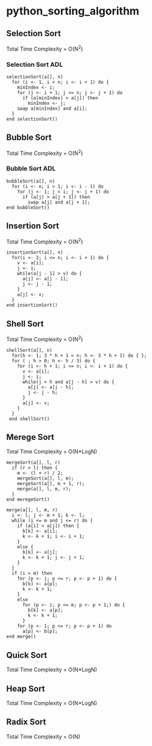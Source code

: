 # python_sorting_algorithm
## Selection Sort
Total Time Complexity = O(N<sup>2</sup>)

### Selection Sort ADL
```
selectionSort(a[], n)
  for (i <- 1, i < n; i <- i + 1) do {
    minIndex <- i;
    for (j <- i + 1; j <= n; j <- j + 1) do
      if (a[minIndex] > a[j]) then
        minIndex <- j;
    swap a[minIndex] and a[i];
  }
end selectionSort()
```

## Bubble Sort
Total Time Complexity = O(N<sup>2</sup>)

### Bubble Sort ADL
```
bubbleSort(a[], n)
  for (i <- n; i > 1; i <- i - 1) do
    for (j <- 1; j < i; j <- j + 1) do
      if (a[j] > a[j + 1]) then
        swap a[j] and a[j + 1];
end bubbleSort()
```

## Insertion Sort
Total Time Complexity = O(N<sup>2</sup>)
```
insertionSort(a[], n)
  for(i <- 2; i <= n; i <- i + 1) do {
    v <- a[i];
    j <- i;
    while(a[j - 1] > v) do {
      a[j] <- a[j - 1];
      j <- j - 1;
    }
    a[j] <- v;
  }
end insertionSort()
```
## Shell Sort
Total Time Complexity = O(N<sup>2</sup>)
```
shellSort(a[], n)
  for(h <- 1; 3 * h + 1 < n; h <- 3 * h + 1) do { };
  for ( ; h > 0; h <- h / 3) do {
    for (i <- h + 1; i <= n; i <- i + 1) do {
      v <- a[i];
      j <- i;
      while(j > h and a[j - h] > v) do {
        a[j] <- a[j - h];
        j <- j - h;
      }
      a[j] <- v;
    }
  }
 end shellSort()
```

## Merege Sort
Total Time Complexity = O(N*LogN)
```
mergeSort(a[], l, r)
  if (r > l) then {
    m <- (l + r) / 2;
    mergeSort(a[], l, m);
    mergeSort(a[], m + 1, r);
    merge(a[], l, m, r);
  }
end meregeSort()

merge(a[], l, m, r)
  i <- l; j <- m + 1; k <- l;
  while (i <= m and j <= r) do {
    if (a[i] < a[j]) then {
      b[k] <- a[i];
      k <- k + 1; i <- i + 1;
    }
    else {
      b[k] <- a[j];
      k <- k + 1; j <- j + 1;
    }
  }
  if (i > m) then
    for (p <- j; p <= r; p <- p + 1) do {
      b[k] <- a[p];
      k <- k + 1;
    }
    else
      for (p <- i; p <= m; p <- p + 1;) do {
        b[k] <- a[p];
        k <- k + 1;
      }
    for (p <- 1; p <= r; p <- p + 1) do
      a[p] <- b[p];
end merge()
```

## Quick Sort
Total Time Complexity = O(N*LogN)

## Heap Sort
Total Time Complexity = O(N*LogN)

## Radix Sort
Total Time Complexity = O(N)
